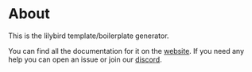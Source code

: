 # About

This is the lilybird template/boilerplate generator.

You can find all the documentation for it on the [website](https://lilybird.didas.dev).
If you need any help you can open an issue or join our [discord](https://discord.gg/vER3sh7uyY).
